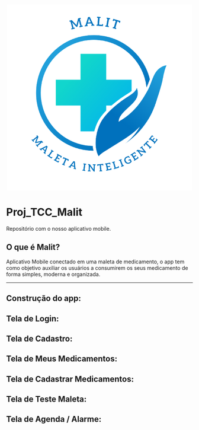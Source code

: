 
<div align="center">
  <img src="https://github.com/dannsaraiva/Proj_TCC_AppMalit/blob/main/src/view/images/Logo_Malit.png" alt="logo"/>
</div>

# Proj_TCC_Malit
Repositório com o nosso aplicativo mobile. 

 ##  O que é Malit?
  
  Aplicativo Mobile conectado em uma maleta de medicamento, o app tem como objetivo auxiliar os usuários a consumirem os seus medicamento de forma simples, moderna e organizada.
  
---

## Construção do app:



## Tela de Login:


## Tela de Cadastro:


## Tela de Meus Medicamentos:


## Tela de Cadastrar Medicamentos:


## Tela de Teste Maleta:


## Tela de Agenda / Alarme:


  
